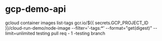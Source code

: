 # gcp-demo-api

gcloud container images list-tags gcr.io/${{ secrets.GCP_PROJECT_ID }}/cloud-run-demo/node-image --filter='-tags:*' --format="get(digest)" --limit=unlimited
testing pull req - 1 -testing branch
